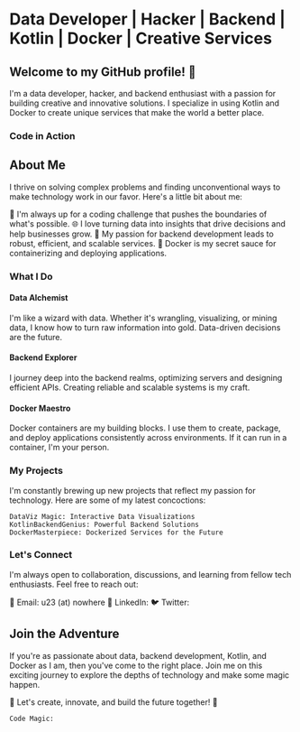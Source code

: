 # Data Developer | Hacker | Backend | Kotlin | Docker | Creative Services
## Welcome to my GitHub profile! 👋

I'm a data developer, hacker, and backend enthusiast with a passion for building creative and innovative solutions. I specialize in using Kotlin and Docker to create unique services that make the world a better place.

### Code in Action

## About Me
I thrive on solving complex problems and finding unconventional ways to make technology work in our favor. Here's a little bit about me:

🚀 I'm always up for a coding challenge that pushes the boundaries of what's possible.
🌐 I love turning data into insights that drive decisions and help businesses grow.
📡 My passion for backend development leads to robust, efficient, and scalable services.
🐳 Docker is my secret sauce for containerizing and deploying applications.

### What I Do
#### Data Alchemist
I'm like a wizard with data. Whether it's wrangling, visualizing, or mining data, I know how to turn raw information into gold. Data-driven decisions are the future.

#### Backend Explorer
I journey deep into the backend realms, optimizing servers and designing efficient APIs. Creating reliable and scalable systems is my craft.

#### Docker Maestro
Docker containers are my building blocks. I use them to create, package, and deploy applications consistently across environments. If it can run in a container, I'm your person.

### My Projects
I'm constantly brewing up new projects that reflect my passion for technology. Here are some of my latest concoctions:

```
DataViz Magic: Interactive Data Visualizations
KotlinBackendGenius: Powerful Backend Solutions
DockerMasterpiece: Dockerized Services for the Future
```


### Let's Connect
I'm always open to collaboration, discussions, and learning from fellow tech enthusiasts. Feel free to reach out:

📧 Email: u23 (at) nowhere
📱 LinkedIn: 
🐦 Twitter: 

## Join the Adventure
If you're as passionate about data, backend development, Kotlin, and Docker as I am, then you've come to the right place. Join me on this exciting journey to explore the depths of technology and make some magic happen.

🚀 Let's create, innovate, and build the future together! 🚀

```
Code Magic:
```

<!--
**underdeveloper23/underdeveloper23** is a ✨ _special_ ✨ repository because its `README.md` (this file) appears on your GitHub profile.

Here are some ideas to get you started:

- 🔭 I’m currently working on ...
- 🌱 I’m currently learning ...
- 👯 I’m looking to collaborate on ...
- 🤔 I’m looking for help with ...
- 💬 Ask me about ...
- 📫 How to reach me: ...
- 😄 Pronouns: ...
- ⚡ Fun fact: ...
-->
